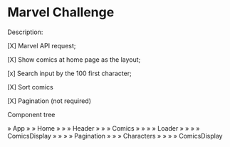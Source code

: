# Marvel Challenge

Description:

[X] Marvel API request;

[X] Show comics at home page as the layout;

[x] Search input by the 100 first character;

[X] Sort comics

[X] Pagination (not required)

Component tree

» App
» » Home
» » » Header
» » » Comics
» » » » Loader
» » » » ComicsDisplay
» » » » Pagination
» » » Characters
» » » » ComicsDisplay
